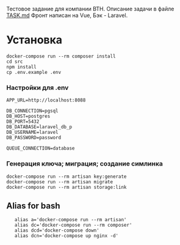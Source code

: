 Тестовое задание для компании BTH. Описание задачи в файле [TASK.md](https://github.com/IvSokolaN/BTH/blob/main/TASK.md)
Фронт написан на Vue, Бэк - Laravel.

# Установка

```
docker-compose run --rm composer install
cd src 
npm install
cp .env.example .env
```
### Настройки для .env
```dotenv
APP_URL=http://localhost:8088

DB_CONNECTION=pgsql
DB_HOST=postgres
DB_PORT=5432
DB_DATABASE=laravel_db_p
DB_USERNAME=laravel
DB_PASSWORD=password

QUEUE_CONNECTION=database
```

### Генерация ключа; миграция; создание симлинка
```
docker-compose run --rm artisan key:generate
docker-compose run --rm artisan migrate
docker-compose run --rm artisan storage:link
```

## Alias for bash
```
   alias a='docker-compose run --rm artisan'
   alias dc='docker-compose run --rm composer'
   alias dcd='docker-compose down'
   alias dcn='docker-compose up nginx -d'
```
